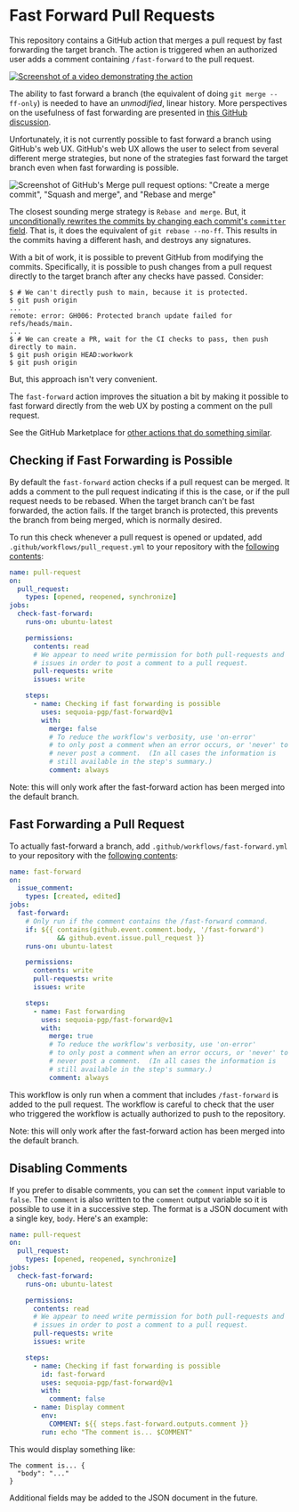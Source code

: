 # Fast Forward Pull Requests

This repository contains a GitHub action that merges a pull request by
fast forwarding the target branch.  The action is triggered when an
authorized user adds a comment containing `/fast-forward` to the pull
request.

[![Screenshot of a video demonstrating the action](assets/demo-youtube-screenshot.jpg)](https://www.youtube.com/watch?v=AXUtUdH6zrw)

The ability to fast forward a branch (the equivalent of doing `git
merge --ff-only`) is needed to have an *unmodified*, linear history.
More perspectives on the usefulness of fast forwarding are presented
in [this GitHub
discussion](https://github.com/orgs/community/discussions/4618).

Unfortunately, it is not currently possible to fast forward a branch
using GitHub's web UX.  GitHub's web UX allows the user to select from
several different merge strategies, but none of the strategies fast
forward the target branch even when fast forwarding is possible.

![Screenshot of GitHub's Merge pull request options: "Create a merge
  commit", "Squash and merge", and "Rebase and
  merge"](assets/merge-pull-request.jpg)

The closest sounding merge strategy is `Rebase and merge`.  But, it
[unconditionally rewrites the commits by changing each commit's
`committer`
field](https://docs.github.com/en/repositories/configuring-branches-and-merges-in-your-repository/configuring-pull-request-merges/about-merge-methods-on-github#rebasing-and-merging-your-commits).
That is, it does the equivalent of `git rebase --no-ff`.  This results
in the commits having a different hash, and destroys any signatures.

With a bit of work, it is possible to prevent GitHub from modifying
the commits.  Specifically, it is possible to push changes from a pull
request directly to the target branch after any checks have passed.
Consider:

```shell
$ # We can't directly push to main, because it is protected.
$ git push origin
...
remote: error: GH006: Protected branch update failed for refs/heads/main.
...
$ # We can create a PR, wait for the CI checks to pass, then push directly to main.
$ git push origin HEAD:workwork
$ git push origin
```

But, this approach isn't very convenient.

The `fast-forward` action improves the situation a bit by making it
possible to fast forward directly from the web UX by posting a comment
on the pull request.

See the GitHub Marketplace for [other actions that do something
similar](https://github.com/marketplace?type=actions&query=fast+forward).

## Checking if Fast Forwarding is Possible

By default the `fast-forward` action checks if a pull request can be
merged.  It adds a comment to the pull request indicating if this is
the case, or if the pull request needs to be rebased.  When the target
branch can't be fast forwarded, the action fails.  If the target
branch is protected, this prevents the branch from being merged, which
is normally desired.

To run this check whenever a pull request is opened or updated, add
`.github/workflows/pull_request.yml` to your repository with the
[following contents](.github/workflows/pull_request.yml):

```yaml
name: pull-request
on:
  pull_request:
    types: [opened, reopened, synchronize]
jobs:
  check-fast-forward:
    runs-on: ubuntu-latest

    permissions:
      contents: read
      # We appear to need write permission for both pull-requests and
      # issues in order to post a comment to a pull request.
      pull-requests: write
      issues: write

    steps:
      - name: Checking if fast forwarding is possible
        uses: sequoia-pgp/fast-forward@v1
        with:
          merge: false
          # To reduce the workflow's verbosity, use 'on-error'
          # to only post a comment when an error occurs, or 'never' to
          # never post a comment.  (In all cases the information is
          # still available in the step's summary.)
          comment: always
```

Note: this will only work after the fast-forward action has been
merged into the default branch.

## Fast Forwarding a Pull Request

To actually fast-forward a branch, add
`.github/workflows/fast-forward.yml` to your repository with the
[following contents](.github/workflows/fast-forward.yml):

```yaml
name: fast-forward
on:
  issue_comment:
    types: [created, edited]
jobs:
  fast-forward:
    # Only run if the comment contains the /fast-forward command.
    if: ${{ contains(github.event.comment.body, '/fast-forward')
            && github.event.issue.pull_request }}
    runs-on: ubuntu-latest

    permissions:
      contents: write
      pull-requests: write
      issues: write

    steps:
      - name: Fast forwarding
        uses: sequoia-pgp/fast-forward@v1
        with:
          merge: true
          # To reduce the workflow's verbosity, use 'on-error'
          # to only post a comment when an error occurs, or 'never' to
          # never post a comment.  (In all cases the information is
          # still available in the step's summary.)
          comment: always
```

This workflow is only run when a comment that includes `/fast-forward`
is added to the pull request.  The workflow is careful to check that
the user who triggered the workflow is actually authorized to push to
the repository.

Note: this will only work after the fast-forward action has been
merged into the default branch.

## Disabling Comments

If you prefer to disable comments, you can set the `comment` input
variable to `false`.  The `comment` is also written to the `comment`
output variable so it is possible to use it in a successive step.  The
format is a JSON document with a single key, `body`.  Here's an
example:

```yaml
name: pull-request
on:
  pull_request:
    types: [opened, reopened, synchronize]
jobs:
  check-fast-forward:
    runs-on: ubuntu-latest

    permissions:
      contents: read
      # We appear to need write permission for both pull-requests and
      # issues in order to post a comment to a pull request.
      pull-requests: write
      issues: write

    steps:
      - name: Checking if fast forwarding is possible
        id: fast-forward
        uses: sequoia-pgp/fast-forward@v1
        with:
          comment: false
      - name: Display comment
        env:
          COMMENT: ${{ steps.fast-forward.outputs.comment }}
        run: echo "The comment is... $COMMENT"
```

This would display something like:

```text
The comment is... {
  "body": "..."
}
```

Additional fields may be added to the JSON document in the future.
